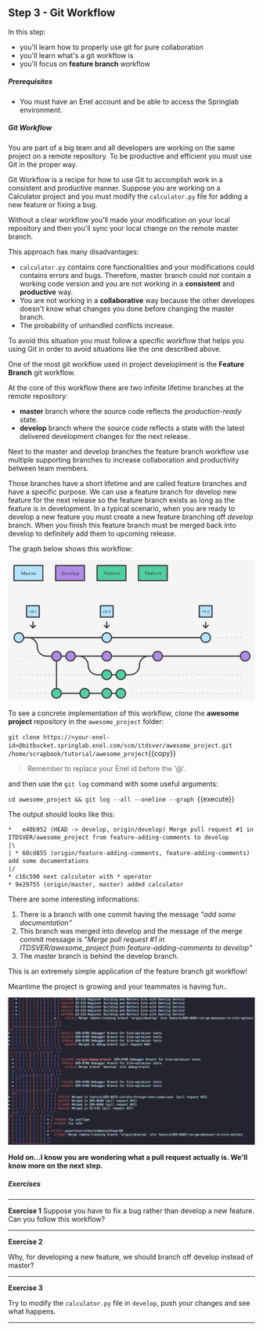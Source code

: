 ## Step 3 - Git Workflow
In this step:
* you'll learn how to properly use git for pure collaboration
* you'll learn what's a git workflow is
* you'll focus on **feature branch** workflow

##### Prerequisites
* You must have an Enel account and be able to access the Springlab environment.

##### Git Workflow

You are part of a big team and all developers are working on the same project on a remote repository. To be productive and efficient you must use Git in the proper way. 

Git Workflow is a recipe for how to use Git to accomplish work in a consistent and productive manner. 
Suppose you are working on a Calculator project and you must modify the `calculator.py` file for adding a new feature or fixing a bug.

Without a clear workflow you'll made your modification on your local repository and then you'll sync your local change on the remote master branch.

This approach has many disadvantages:

* `calculator.py` contains core functionalities and your modifications could contains errors and bugs. Therefore, master branch could not contain a working code version and you are not working in a **consistent** and **productive** way.
* You are not working in a **collaborative** way because the other developes doesn't know what changes you done before changing the master branch.
* The probability of unhandled conflicts increase.

To avoid this situation you must follow a specific workflow that helps you using Git in order to avoid situations like the one described above.

One of the most git workflow used in project developlment is the **Feature Branch** git workflow.

At the core of this workflow there are two infinite lifetime branches at the remote repository:
* **master** branch where the source code reflects the *production-ready* state.
* **develop** branch where the source code reflects a state with the latest delivered development changes for the next release.

Next to the master and develop branches the feature branch workflow use multiple supporting branches to increase collaboration and productivity between team members. 

Those branches have a short lifetime and are called feature branches and have a specific purpose. We can use a feature branch for develop new feature for the next release so the feature branch exists as long as the feature is in development. 
In a typical scenario, when you are ready to develop a new feature you must create a new feature branching off *develop* branch. When you finish this feature branch must be merged back into develop to definitely add them to upcoming release.

The graph below shows this workflow:

![](./assets/feature_branch_workflow.png)

To see a concrete implementation of this workflow, clone the **awesome project** repository in the `awesome_project` folder:

```git clone https://<your-enel-id>@bitbucket.springlab.enel.com/scm/itdsver/awesome_project.git /home/scrapbook/tutorial/awesome_project```{{copy}}

> Remember to replace your Enel id before the '@'.

and then use the `git log` command with some useful arguments:

```cd awesome_project && git log --all --oneline --graph ```{{execute}}

The output should looks like this:

```shell
*   e40b952 (HEAD -> develop, origin/develop) Merge pull request #1 in ITDSVER/awesome_project from feature-adding-comments to develop
|\  
| * 60cd855 (origin/feature-adding-comments, feature-adding-comments) add some documentations
|/  
* c16c590 next calculator with * operator
* 9e29755 (origin/master, master) added calculator
```

There are some interesting informations:

1. There is a branch with one commit having the message *"add some documentation"*
2. This branch was merged into develop and the message of the merge commit message is *"Merge pull request #1 in ITDSVER/awesome_project from feature-adding-comments to develop"*
3. The master branch is behind the develop branch.

This is an extremely simple application of the feature branch git workflow! 

Meantime the project is growing and your teammates is having fun..

![](./assets/huge_feature_branch_workflow.png)



**Hold on...I know you are wondering what a pull request actually is. We'll know more on the next step.**

##### Exercises

---
**Exercise 1**
Suppose you have to fix a bug rather than develop a new feature. Can you follow this workflow? 

---

**Exercise 2**

Why, for developing a new feature, we should branch off develop instead of master? 

---

**Exercise 3**

Try to modify the `calculator.py` file in `develop`, push your changes and see what happens.

---